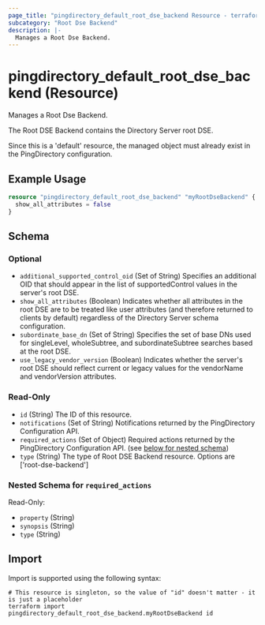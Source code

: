 ```yaml
---
page_title: "pingdirectory_default_root_dse_backend Resource - terraform-provider-pingdirectory"
subcategory: "Root Dse Backend"
description: |-
  Manages a Root Dse Backend.
---
```


# pingdirectory_default_root_dse_backend (Resource)

Manages a Root Dse Backend.

The Root DSE Backend contains the Directory Server root DSE.

Since this is a 'default' resource, the managed object must already exist in the PingDirectory configuration.

## Example Usage

```terraform
resource "pingdirectory_default_root_dse_backend" "myRootDseBackend" {
  show_all_attributes = false
}
```

<!-- schema generated by tfplugindocs -->
## Schema

### Optional

- `additional_supported_control_oid` (Set of String) Specifies an additional OID that should appear in the list of supportedControl values in the server's root DSE.
- `show_all_attributes` (Boolean) Indicates whether all attributes in the root DSE are to be treated like user attributes (and therefore returned to clients by default) regardless of the Directory Server schema configuration.
- `subordinate_base_dn` (Set of String) Specifies the set of base DNs used for singleLevel, wholeSubtree, and subordinateSubtree searches based at the root DSE.
- `use_legacy_vendor_version` (Boolean) Indicates whether the server's root DSE should reflect current or legacy values for the vendorName and vendorVersion attributes.

### Read-Only

- `id` (String) The ID of this resource.
- `notifications` (Set of String) Notifications returned by the PingDirectory Configuration API.
- `required_actions` (Set of Object) Required actions returned by the PingDirectory Configuration API. (see [below for nested schema](#nestedatt--required_actions))
- `type` (String) The type of Root DSE Backend resource. Options are ['root-dse-backend']

<a id="nestedatt--required_actions"></a>
### Nested Schema for `required_actions`

Read-Only:

- `property` (String)
- `synopsis` (String)
- `type` (String)

## Import

Import is supported using the following syntax:

```shell
# This resource is singleton, so the value of "id" doesn't matter - it is just a placeholder
terraform import pingdirectory_default_root_dse_backend.myRootDseBackend id
```

